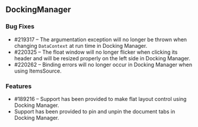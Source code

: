 ## DockingManager

### Bug Fixes

* \#219317 – The argumentation exception will no longer be thrown when changing `DataContext` at run time in Docking Manager.
* \#220325 – The float window will no longer flicker when clicking its header and will be resized properly on the left side in Docking Manager.
* \#220262 – Binding errors will no longer occur in Docking Manager when using ItemsSource.

### Features

* \#189216 – Support has been provided to make flat layout control using Docking Manager.
* Support has been provided to pin and unpin the document tabs in Docking Manager.
